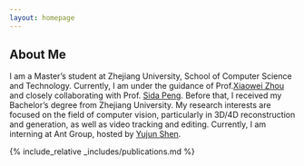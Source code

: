 ```yaml
---
layout: homepage
---
```


## About Me
I am a Master’s student at Zhejiang University, School of Computer Science and Technology. Currently, I am
under the guidance of Prof.[Xiaowei Zhou](http://xzhou.me/) and closely collaborating with Prof. [Sida Peng](https://pengsida.net/). Before that, I received
my Bachelor’s degree from Zhejiang University. My research interests are focused on the field of computer vision, particularly in
3D/4D reconstruction and generation, as well as video tracking and editing. Currently, I am interning at Ant
Group, hosted by [Yujun Shen](https://shenyujun.github.io/).

{% include_relative _includes/publications.md %}

